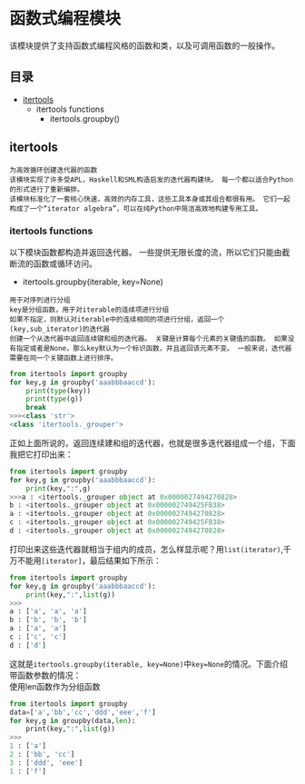 # 函数式编程模块
该模块提供了支持函数式编程风格的函数和类，以及可调用函数的一般操作。
## 目录
* [itertools](#itertools)
  * itertools functions
    * itertools.groupby()
## itertools
```
为高效循环创建迭代器的函数
该模块实现了许多受APL，Haskell和SML构造启发的迭代器构建块。 每一个都以适合Python的形式进行了重新编排。
该模块标准化了一套核心快速，高效的内存工具，这些工具本身或其组合都很有用。 它们一起构成了一个“iterator algebra”，可以在纯Python中简洁高效地构建专用工具。
```
### itertools functions
以下模块函数都构造并返回迭代器。 一些提供无限长度的流，所以它们只能由截断流的函数或循环访问。
* itertools.groupby(iterable, key=None)
```
用于对序列进行分组
key是分组函数，用于对iterable的连续项进行分组
如果不指定，则默认对iterable中的连续相同的项进行分组，返回一个(key,sub_iterator)的迭代器
创建一个从迭代器中返回连续键和组的迭代器。 关键是计算每个元素的关键值的函数。 如果没有指定或者是None，那么key默认为一个标识函数，并且返回该元素不变。 一般来说，迭代器需要在同一个关键函数上进行排序。
```
```python
from itertools import groupby
for key,g in groupby('aaabbbaaccd'):
    print(type(key))
    print(type(g))
    break
>>><class 'str'>
<class 'itertools._grouper'>
```
正如上面所说的，返回连续建和组的迭代器，也就是很多迭代器组成一个组，下面我把它打印出来：
```python
from itertools import groupby
for key,g in groupby('aaabbbaaccd'):
    print(key,":",g)
>>>a : <itertools._grouper object at 0x0000027494270828>
b : <itertools._grouper object at 0x000002749425FB38>
a : <itertools._grouper object at 0x0000027494270828>
c : <itertools._grouper object at 0x000002749425FB38>
d : <itertools._grouper object at 0x0000027494270828>
```
打印出来这些迭代器就相当于组内的成员，怎么样显示呢？用`list(iterator)`,千万不能用`[iterator]`，最后结果如下所示：
```python
from itertools import groupby
for key,g in groupby('aaabbbaaccd'):
    print(key,":",list(g))
>>>
a : ['a', 'a', 'a']
b : ['b', 'b', 'b']
a : ['a', 'a']
c : ['c', 'c']
d : ['d']
```
这就是`itertools.groupby(iterable, key=None)`中`key=None`的情况。下面介绍带函数参数的情况：<br>
使用len函数作为分组函数
```python
from itertools import groupby
data=['a','bb','cc','ddd','eee','f']
for key,g in groupby(data,len):
    print(key,":",list(g))
>>>
1 : ['a']
2 : ['bb', 'cc']
3 : ['ddd', 'eee']
1 : ['f']
```

